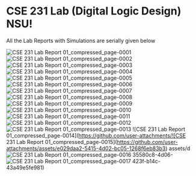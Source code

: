 # CSE 231 Lab (Digital Logic Design) NSU!
All the Lab Reports with Simulations are serially given below 

![CSE 231 Lab Report 01_compressed_page-0001](https://github.com/user-attachments/assets/6f81d56c-8351-4989-8ac5-446792c9d306)
![CSE 231 Lab Report 01_compressed_page-0002](https://github.com/user-attachments/assets/eb6868e4-b72e-430c-ac14-e726bb4658a0)
![CSE 231 Lab Report 01_compressed_page-0003](https://github.com/user-attachments/assets/07367c24-89e6-42da-86be-50d398a637fc)
![CSE 231 Lab Report 01_compressed_page-0004](https://github.com/user-attachments/assets/dfa26139-874c-47ff-b38c-cda4baa15e61)
![CSE 231 Lab Report 01_compressed_page-0005](https://github.com/user-attachments/assets/cd34561b-0a9c-4315-9872-5937b29c7b0d)
![CSE 231 Lab Report 01_compressed_page-0006](https://github.com/user-attachments/assets/fbb2e668-47d8-4a1d-9dbb-a1f9580cae94)
![CSE 231 Lab Report 01_compressed_page-0007](https://github.com/user-attachments/assets/e9126295-b835-49f2-83de-0cebc232e420)
![CSE 231 Lab Report 01_compressed_page-0008](https://github.com/user-attachments/assets/825f3328-0914-4198-b2d2-7b1bc2cb42c0)
![CSE 231 Lab Report 01_compressed_page-0009](https://github.com/user-attachments/assets/97e32452-4191-473e-94d9-9f7fee0587cd)
![CSE 231 Lab Report 01_compressed_page-0010](https://github.com/user-attachments/assets/9d1f6774-e215-4164-82da-3bcdc14b3080)
![CSE 231 Lab Report 01_compressed_page-0011](https://github.com/user-attachments/assets/694b4d6a-9574-43f2-8369-04156b7e3ab8)
![CSE 231 Lab Report 01_compressed_page-0012](https://github.com/user-attachments/assets/5278e72d-e56e-4324-ae25-73906735b872)
![CSE 231 Lab Report 01_compressed_page-0013](https://github.com/user-attachments/assets/9f776549-cea2-4017-bfcb-deb09f9d706e)
![CSE 231 Lab Report 01_compressed_page-0014](https://github.com/user-attachments/![CSE 231 Lab Report 01_compressed_page-0015](https://github.com/user-attachments/assets/e029daa2-5415-4d02-bc05-1268f6eb83b3)
assets/d![CSE 231 Lab Report 01_compressed_page-0016](https://github.com/user-attachments/assets/664754f5-70f6-4022-ae93-cfbf8512f932)
35580c8-4d06-![CSE 231 Lab Report 01_compressed_page-0017](https://github.com/user-attachments/assets/9934846e-75e0-47b5-b240-ca71611b1b7a)
423f-b14c-43a49e5fe981)
